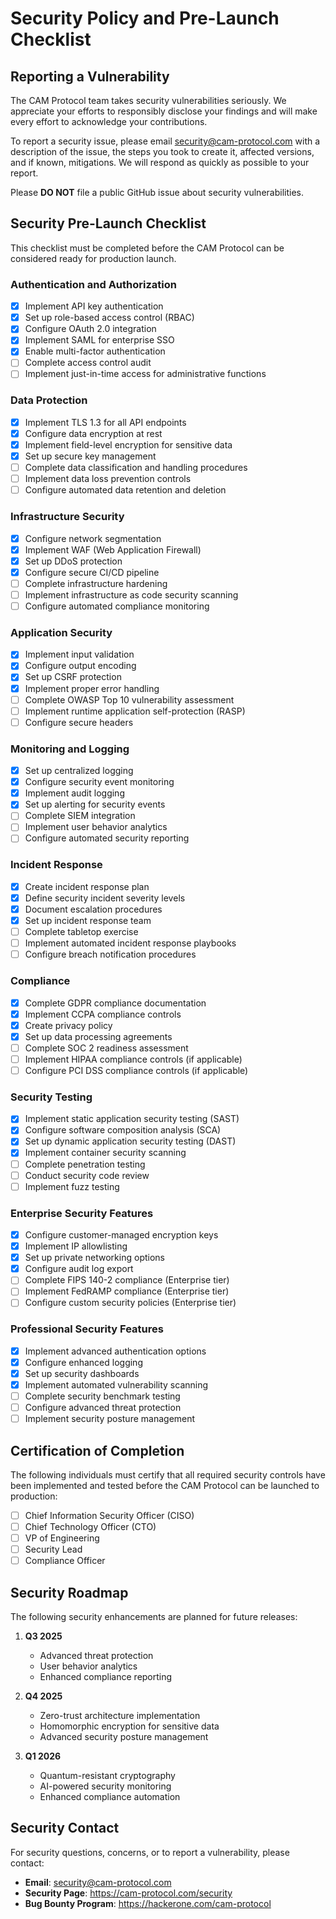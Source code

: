 # Security Policy and Pre-Launch Checklist

## Reporting a Vulnerability

The CAM Protocol team takes security vulnerabilities seriously. We appreciate your efforts to responsibly disclose your findings and will make every effort to acknowledge your contributions.

To report a security issue, please email [security@cam-protocol.com](mailto:security@cam-protocol.com) with a description of the issue, the steps you took to create it, affected versions, and if known, mitigations. We will respond as quickly as possible to your report.

Please **DO NOT** file a public GitHub issue about security vulnerabilities.

## Security Pre-Launch Checklist

This checklist must be completed before the CAM Protocol can be considered ready for production launch.

### Authentication and Authorization

- [x] Implement API key authentication
- [x] Set up role-based access control (RBAC)
- [x] Configure OAuth 2.0 integration
- [x] Implement SAML for enterprise SSO
- [x] Enable multi-factor authentication
- [ ] Complete access control audit
- [ ] Implement just-in-time access for administrative functions

### Data Protection

- [x] Implement TLS 1.3 for all API endpoints
- [x] Configure data encryption at rest
- [x] Implement field-level encryption for sensitive data
- [x] Set up secure key management
- [ ] Complete data classification and handling procedures
- [ ] Implement data loss prevention controls
- [ ] Configure automated data retention and deletion

### Infrastructure Security

- [x] Configure network segmentation
- [x] Implement WAF (Web Application Firewall)
- [x] Set up DDoS protection
- [x] Configure secure CI/CD pipeline
- [ ] Complete infrastructure hardening
- [ ] Implement infrastructure as code security scanning
- [ ] Configure automated compliance monitoring

### Application Security

- [x] Implement input validation
- [x] Configure output encoding
- [x] Set up CSRF protection
- [x] Implement proper error handling
- [ ] Complete OWASP Top 10 vulnerability assessment
- [ ] Implement runtime application self-protection (RASP)
- [ ] Configure secure headers

### Monitoring and Logging

- [x] Set up centralized logging
- [x] Configure security event monitoring
- [x] Implement audit logging
- [x] Set up alerting for security events
- [ ] Complete SIEM integration
- [ ] Implement user behavior analytics
- [ ] Configure automated security reporting

### Incident Response

- [x] Create incident response plan
- [x] Define security incident severity levels
- [x] Document escalation procedures
- [x] Set up incident response team
- [ ] Complete tabletop exercise
- [ ] Implement automated incident response playbooks
- [ ] Configure breach notification procedures

### Compliance

- [x] Complete GDPR compliance documentation
- [x] Implement CCPA compliance controls
- [x] Create privacy policy
- [x] Set up data processing agreements
- [ ] Complete SOC 2 readiness assessment
- [ ] Implement HIPAA compliance controls (if applicable)
- [ ] Configure PCI DSS compliance controls (if applicable)

### Security Testing

- [x] Implement static application security testing (SAST)
- [x] Configure software composition analysis (SCA)
- [x] Set up dynamic application security testing (DAST)
- [x] Implement container security scanning
- [ ] Complete penetration testing
- [ ] Conduct security code review
- [ ] Implement fuzz testing

### Enterprise Security Features

- [x] Configure customer-managed encryption keys
- [x] Implement IP allowlisting
- [x] Set up private networking options
- [x] Configure audit log export
- [ ] Complete FIPS 140-2 compliance (Enterprise tier)
- [ ] Implement FedRAMP compliance (Enterprise tier)
- [ ] Configure custom security policies (Enterprise tier)

### Professional Security Features

- [x] Implement advanced authentication options
- [x] Configure enhanced logging
- [x] Set up security dashboards
- [x] Implement automated vulnerability scanning
- [ ] Complete security benchmark testing
- [ ] Configure advanced threat protection
- [ ] Implement security posture management

## Certification of Completion

The following individuals must certify that all required security controls have been implemented and tested before the CAM Protocol can be launched to production:

- [ ] Chief Information Security Officer (CISO)
- [ ] Chief Technology Officer (CTO)
- [ ] VP of Engineering
- [ ] Security Lead
- [ ] Compliance Officer

## Security Roadmap

The following security enhancements are planned for future releases:

1. **Q3 2025**
   - Advanced threat protection
   - User behavior analytics
   - Enhanced compliance reporting

2. **Q4 2025**
   - Zero-trust architecture implementation
   - Homomorphic encryption for sensitive data
   - Advanced security posture management

3. **Q1 2026**
   - Quantum-resistant cryptography
   - AI-powered security monitoring
   - Enhanced compliance automation

## Security Contact

For security questions, concerns, or to report a vulnerability, please contact:

- **Email**: security@cam-protocol.com
- **Security Page**: https://cam-protocol.com/security
- **Bug Bounty Program**: https://hackerone.com/cam-protocol
